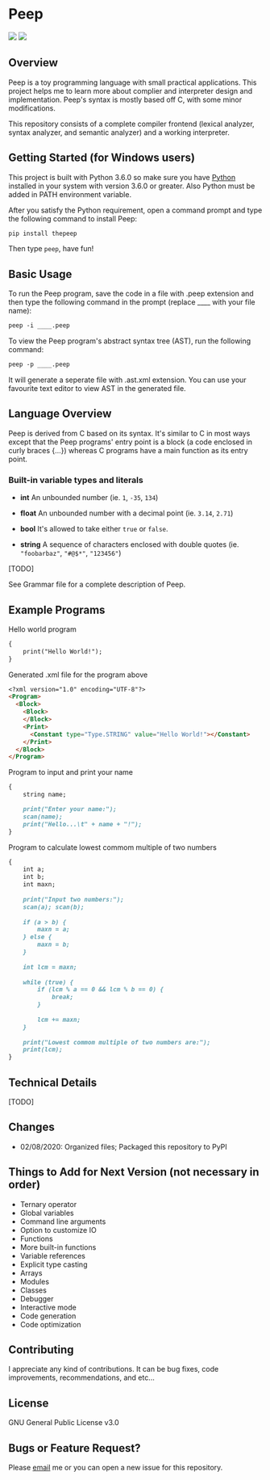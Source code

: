 # Peep

![](https://img.shields.io/badge/pypi-1.1.2-blue)
![](https://img.shields.io/badge/version-v1.1.2-blue)

## Overview

Peep is a toy programming language with small practical applications. This project helps me to learn more about complier and interpreter design and implementation. Peep's syntax is mostly based off C, with some minor modifications.

This repository consists of a complete compiler frontend (lexical analyzer, syntax analyzer, and semantic analyzer) and a working interpreter.

## Getting Started (for Windows users)

This project is built with Python 3.6.0 so make sure you have [Python](https://www.python.org/downloads/) installed in your system with version 3.6.0 or greater. Also Python must be added in PATH environment variable.

After you satisfy the Python requirement, open a command prompt and type the following command to install Peep:
```markdown
pip install thepeep
```

Then type ```peep```, have fun!

## Basic Usage

To run the Peep program, save the code in a file with .peep extension and then type the following command in the prompt (replace ____ with your file name):
```markdown
peep -i ____.peep
```

To view the Peep program's abstract syntax tree (AST), run the following command:
```markdown
peep -p ____.peep
```
It will generate a seperate file with .ast.xml extension. You can use your favourite text editor to view AST in the generated file.

## Language Overview

Peep is derived from C based on its syntax. It's similar to C in most ways except that the Peep programs' entry point is a block (a code enclosed in curly braces {...}) whereas C programs have a main function as its entry point.

### Built-in variable types and literals

- **int** An unbounded number (ie. ```1```, ```-35```, ```134```)

- **float** An unbounded number with a decimal point (ie. ```3.14```, ```2.71```)

- **bool** It's allowed to take either ```true``` or ```false```.

- **string** A sequence of characters enclosed with double quotes (ie. ```"foobarbaz"```, ```"#@$*"```, ```"123456"```)

[TODO]

See Grammar file for a complete description of Peep.

## Example Programs

Hello world program
```markdown
{
    print("Hello World!");
}
```

Generated .xml file for the program above
```markdown
<?xml version="1.0" encoding="UTF-8"?>
<Program>
  <Block>
    <Block>
    </Block>
    <Print>
      <Constant type="Type.STRING" value="Hello World!"></Constant>
    </Print>
  </Block>
</Program>
```

Program to input and print your name
```markdown
{
    string name;

    print("Enter your name:");
    scan(name);
    print("Hello...\t" + name + "!");
}
```

Program to calculate lowest commom multiple of two numbers
```markdown
{
    int a;
    int b;
    int maxn;
    
    print("Input two numbers:");
    scan(a); scan(b);
    
    if (a > b) {
        maxn = a;
    } else {
        maxn = b;
    }
    
    int lcm = maxn;
    
    while (true) {
        if (lcm % a == 0 && lcm % b == 0) {
            break;
        }
        
        lcm += maxn;
    }
    
    print("Lowest commom multiple of two numbers are:");
    print(lcm);
}
```

## Technical Details

[TODO]

## Changes

- 02/08/2020: Organized files; Packaged this repository to PyPI

## Things to Add for Next Version (not necessary in order)
- Ternary operator
- Global variables
- Command line arguments
- Option to customize IO
- Functions
- More built-in functions
- Variable references
- Explicit type casting
- Arrays
- Modules
- Classes
- Debugger
- Interactive mode
- Code generation
- Code optimization

## Contributing

I appreciate any kind of contributions. It can be bug fixes, code improvements, recommendations, and etc...

## License

GNU General Public License v3.0

## Bugs or Feature Request?

Please [email](mailto:codingexpert123@gmail.com) me or you can open a new issue for this repository.